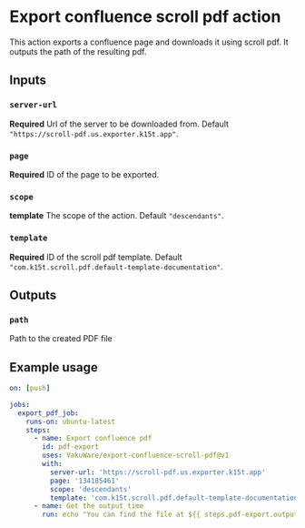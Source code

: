 # Export confluence scroll pdf action

This action exports a confluence page and downloads it using scroll pdf. It outputs the path of the resulting pdf.

## Inputs

### `server-url`
**Required** Url of the server to be downloaded from. Default `"https://scroll-pdf.us.exporter.k15t.app"`.
### `page`
**Required** ID of the page to be exported.
### `scope`
**template** The scope of the action. Default `"descendants"`.
### `template`
**Required** ID of the scroll pdf template. Default `"com.k15t.scroll.pdf.default-template-documentation"`.

## Outputs

### `path`
Path to the created PDF file

## Example usage

```yaml
on: [push]

jobs:
  export_pdf_job:
    runs-on: ubuntu-latest
    steps:
      - name: Export confluence pdf
        id: pdf-export
        uses: VakuWare/export-confluence-scroll-pdf@v1
        with:
          server-url: 'https://scroll-pdf.us.exporter.k15t.app'
          page: '134185461'
          scope: 'descendants'
          template: 'com.k15t.scroll.pdf.default-template-documentation'
      - name: Get the output time
        run: echo "You can find the file at ${{ steps.pdf-export.outputs.path }}"
```

